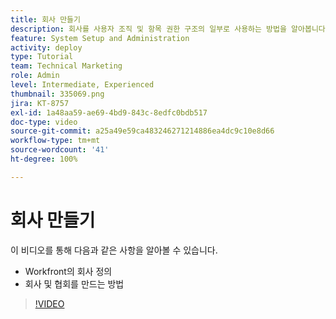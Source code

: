 ```yaml
---
title: 회사 만들기
description: 회사를 사용자 조직 및 항목 권한 구조의 일부로 사용하는 방법을 알아봅니다. 그런 다음 조직을 위한 회사를 만듭니다.
feature: System Setup and Administration
activity: deploy
type: Tutorial
team: Technical Marketing
role: Admin
level: Intermediate, Experienced
thumbnail: 335069.png
jira: KT-8757
exl-id: 1a48aa59-ae69-4bd9-843c-8edfc0bdb517
doc-type: video
source-git-commit: a25a49e59ca483246271214886ea4dc9c10e8d66
workflow-type: tm+mt
source-wordcount: '41'
ht-degree: 100%

---
```


# 회사 만들기

이 비디오를 통해 다음과 같은 사항을 알아볼 수 있습니다.

* Workfront의 회사 정의
* 회사 및 협회를 만드는 방법

>[!VIDEO](https://video.tv.adobe.com/v/335069/?quality=12&learn=on)
